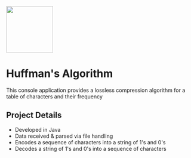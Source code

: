 <image src="https://cdn.freelogovectors.net/svg05/java-logo.svg" height="125">

# Huffman's Algorithm

This console application provides a lossless compression algorithm for a table of characters and their frequency

## Project Details

- Developed in Java
- Data received & parsed via file handling
- Encodes a sequence of characters into a string of 1's and 0's
- Decodes a string of 1's and 0's into a sequence of characters
